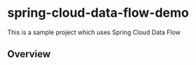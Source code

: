 # spring-cloud-data-flow-demo

This is a sample project which uses Spring Cloud Data Flow

## Overview
